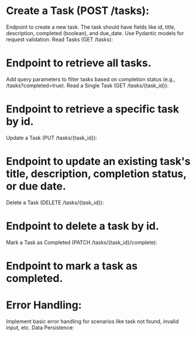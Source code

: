 # Create a Task (POST /tasks):

Endpoint to create a new task.
The task should have fields like id, title, description, completed (boolean), and due_date.
Use Pydantic models for request validation.
Read Tasks (GET /tasks): 
 
# Endpoint to retrieve all tasks.
Add query parameters to filter tasks based on completion status (e.g., /tasks?completed=true).
Read a Single Task (GET /tasks/{task_id}):

# Endpoint to retrieve a specific task by id. 
Update a Task (PUT /tasks/{task_id}): 

# Endpoint to update an existing task's title, description, completion status, or due date.
Delete a Task (DELETE /tasks/{task_id}):

# Endpoint to delete a task by id.
Mark a Task as Completed (PATCH /tasks/{task_id}/complete):

# Endpoint to mark a task as completed.
# Error Handling:

Implement basic error handling for scenarios like task not found, invalid input, etc.
Data Persistence:

